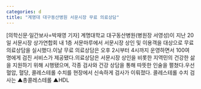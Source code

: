 ```yaml
---
categories: d
title: "계명대 대구동산병원 서문시장 무료 의료상담"
---
```

[의학신문·일간보사=박재영 기자] 계명대학교 대구동산병원(병원장 서영성)이 지난 20일 서문시장 상가연합회 내 1층 서문마루에서 서문시장 상인 및 이용객을 대상으로 무료 의료상담을 실시했다.이날 무료 의료상담은 오후 2시부터 4시까지 운영하면서 100여 명에게 검진 서비스가 제공됐다.의료상담은 서문시장 상인을 비롯한 지역민의 건강한 삶을 지원하기 위해 시행됐으며, 각종 검사와 건강 상담을 통해 따뜻한 인술을 펼쳤다.우선 혈압, 혈당, 콜레스테롤 수치를 현장에서 신속하게 검사가 이뤄졌다. 콜레스테롤 수치 검사는 ▲총콜레스테롤 ▲HDL